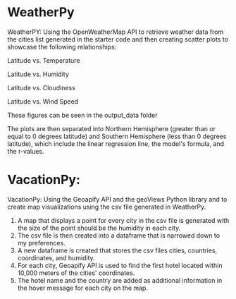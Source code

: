 # WeatherPy

WeatherPY:
Using the OpenWeatherMap API to retrieve weather data from the cities list generated in the starter code and then creating scatter plots to showcase the following relationships:

Latitude vs. Temperature

Latitude vs. Humidity

Latitude vs. Cloudiness

Latitude vs. Wind Speed

These figures can be seen in the output_data folder

The plots are then separated into Northern Hemisphere (greater than or equal to 0 degrees latitude) and Southern Hemisphere (less than 0 degrees latitude), which include the linear regression line, the model's formula, and the r-values.

# VacationPy:
VacationPy:
Using the Geoapify API and the geoViews Python library and to create map visualizations using the csv file generated in WeatherPy.
1. A map that displays a point for every city in the csv file is generated with the size of the point should be the humidity in each city.
2. The csv file is then created into a dataframe that is narrowed down to my preferences.
3. A new dataframe is created that stores the csv files cities, countries, coordinates, and humidity.
4. For each city, Geoapify API is used to find the first hotel located within 10,000 meters of the cities' coordinates.
5. The hotel name and the country are added as additional information in the hover message for each city on the map.


